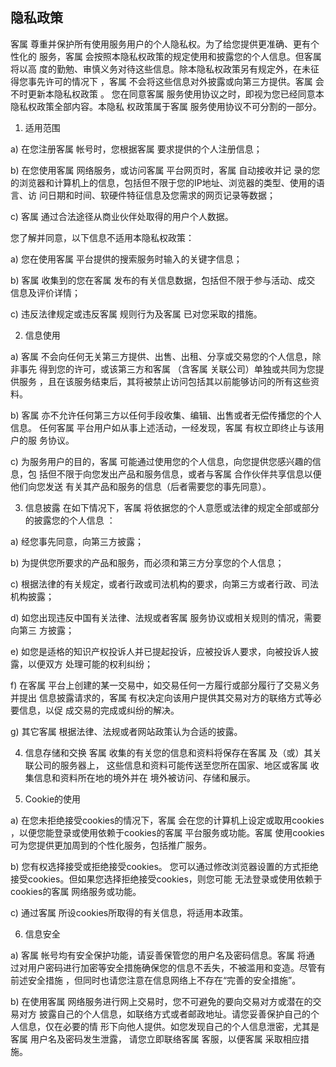 ## 隐私政策
客属 尊重并保护所有使用服务用户的个人隐私权。为了给您提供更准确、更有个性化的 服务，客属 会按照本隐私权政策的规定使用和披露您的个人信息。但客属 将以高 度的勤勉、审慎义务对待这些信息。除本隐私权政策另有规定外，在未征得您事先许可的情况下 ，客属 不会将这些信息对外披露或向第三方提供。客属 会不时更新本隐私权政策 。 您在同意客属 服务使用协议之时，即视为您已经同意本隐私权政策全部内容。本隐私 权政策属于客属 服务使用协议不可分割的一部分。

 

1. 适用范围

a) 在您注册客属 帐号时，您根据客属 要求提供的个人注册信息；

 

b) 在您使用客属 网络服务，或访问客属 平台网页时，客属 自动接收并记 录的您的浏览器和计算机上的信息，包括但不限于您的IP地址、浏览器的类型、使用的语言、访 问日期和时间、软硬件特征信息及您需求的网页记录等数据；

 

c) 客属 通过合法途径从商业伙伴处取得的用户个人数据。

 

您了解并同意，以下信息不适用本隐私权政策：

 

a) 您在使用客属 平台提供的搜索服务时输入的关键字信息；

 

b) 客属 收集到的您在客属 发布的有关信息数据，包括但不限于参与活动、成交 信息及评价详情；

 

c) 违反法律规定或违反客属 规则行为及客属 已对您采取的措施。

 

2. 信息使用

 

a) 客属 不会向任何无关第三方提供、出售、出租、分享或交易您的个人信息，除非事先 得到您的许可，或该第三方和客属 （含客属 关联公司）单独或共同为您提供服务 ，且在该服务结束后，其将被禁止访问包括其以前能够访问的所有这些资料。

 

b) 客属 亦不允许任何第三方以任何手段收集、编辑、出售或者无偿传播您的个人信息。 任何客属 平台用户如从事上述活动，一经发现，客属 有权立即终止与该用户的服 务协议。

 

c) 为服务用户的目的，客属 可能通过使用您的个人信息，向您提供您感兴趣的信息，包 括但不限于向您发出产品和服务信息，或者与客属 合作伙伴共享信息以便他们向您发送 有关其产品和服务的信息（后者需要您的事先同意）。

 

3. 信息披露 在如下情况下，客属 将依据您的个人意愿或法律的规定全部或部分的披露您的个人信息 ：

 

a) 经您事先同意，向第三方披露；

 

b) 为提供您所要求的产品和服务，而必须和第三方分享您的个人信息；

 

c) 根据法律的有关规定，或者行政或司法机构的要求，向第三方或者行政、司法机构披露；

 

d) 如您出现违反中国有关法律、法规或者客属 服务协议或相关规则的情况，需要向第三 方披露；

 

e) 如您是适格的知识产权投诉人并已提起投诉，应被投诉人要求，向被投诉人披露，以便双方 处理可能的权利纠纷；

 

f) 在客属 平台上创建的某一交易中，如交易任何一方履行或部分履行了交易义务并提出 信息披露请求的，客属 有权决定向该用户提供其交易对方的联络方式等必要信息，以促 成交易的完成或纠纷的解决。

 

g) 其它客属 根据法律、法规或者网站政策认为合适的披露。

 

4. 信息存储和交换 客属 收集的有关您的信息和资料将保存在客属 及（或）其关联公司的服务器上， 这些信息和资料可能传送至您所在国家、地区或客属 收集信息和资料所在地的境外并在 境外被访问、存储和展示。

 

5. Cookie的使用

 

a) 在您未拒绝接受cookies的情况下，客属 会在您的计算机上设定或取用cookies ，以便您能登录或使用依赖于cookies的客属 平台服务或功能。客属 使用cookies 可为您提供更加周到的个性化服务，包括推广服务。

 

b) 您有权选择接受或拒绝接受cookies。 您可以通过修改浏览器设置的方式拒绝接受cookies。但如果您选择拒绝接受cookies，则您可能 无法登录或使用依赖于cookies的客属 网络服务或功能。

 

c) 通过客属 所设cookies所取得的有关信息，将适用本政策。

 

6. 信息安全

 

a) 客属 帐号均有安全保护功能，请妥善保管您的用户名及密码信息。客属 将通 过对用户密码进行加密等安全措施确保您的信息不丢失，不被滥用和变造。尽管有前述安全措施 ，但同时也请您注意在信息网络上不存在“完善的安全措施”。

 

b) 在使用客属 网络服务进行网上交易时，您不可避免的要向交易对方或潜在的交易对方 披露自己的个人信息，如联络方式或者邮政地址。请您妥善保护自己的个人信息，仅在必要的情 形下向他人提供。如您发现自己的个人信息泄密，尤其是客属 用户名及密码发生泄露， 请您立即联络客属 客服，以便客属 采取相应措施。
